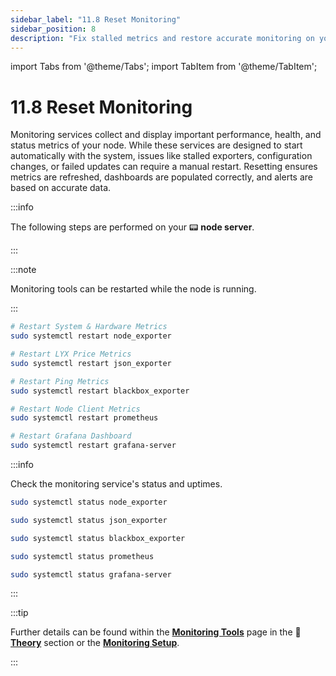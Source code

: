 ```yaml
---
sidebar_label: "11.8 Reset Monitoring"
sidebar_position: 8
description: "Fix stalled metrics and restore accurate monitoring on your LUKSO node by restarting Prometheus, Grafana, and exporter services safely."
---
```


import Tabs from '@theme/Tabs';
import TabItem from '@theme/TabItem';

# 11.8 Reset Monitoring

Monitoring services collect and display important performance, health, and status metrics of your node. While these services are designed to start automatically with the system, issues like stalled exporters, configuration changes, or failed updates can require a manual restart. Resetting ensures metrics are refreshed, dashboards are populated correctly, and alerts are based on accurate data.

:::info

The following steps are performed on your 📟 **node server**.

:::

:::note

Monitoring tools can be restarted while the node is running.

:::

```sh
# Restart System & Hardware Metrics
sudo systemctl restart node_exporter

# Restart LYX Price Metrics
sudo systemctl restart json_exporter

# Restart Ping Metrics
sudo systemctl restart blackbox_exporter

# Restart Node Client Metrics
sudo systemctl restart prometheus

# Restart Grafana Dashboard
sudo systemctl restart grafana-server
```

:::info

Check the monitoring service's status and uptimes.

<Tabs>
<TabItem value="node" label="Node Exporter">

```sh
sudo systemctl status node_exporter
```

</TabItem> <TabItem value="json" label="JSON Exporter">

```sh
sudo systemctl status json_exporter
```

</TabItem> <TabItem value="blackbox" label="Blackbox Exporter">

```sh
sudo systemctl status blackbox_exporter
```

</TabItem> <TabItem value="prometheus" label="Prometheus">

```sh
sudo systemctl status prometheus
```

</TabItem> <TabItem value="grafana" label="Grafana Server">

```sh
sudo systemctl status grafana-server
```

</TabItem>
</Tabs>

:::

:::tip

Further details can be found within the [**Monitoring Tools**](/docs/theory/node-operation/monitoring-tools.md) page in the 🧠 [**Theory**](/docs/theory/preparations/node-specifications.md) section or the [**Monitoring Setup**](/docs/guides/monitoring/software-preparation.md).

:::
